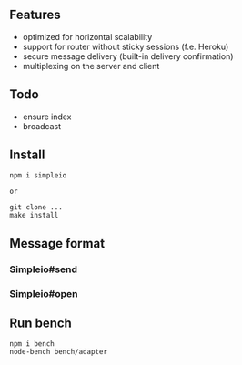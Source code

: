 ## Features

- optimized for horizontal scalability
- support for router without sticky sessions (f.e. Heroku)
- secure message delivery (built-in delivery confirmation)
- multiplexing on the server and client

## Todo
- ensure index
- broadcast

## Install

    npm i simpleio

    or

    git clone ...
    make install


## Message format

### Simpleio#send

### Simpleio#open




## Run bench

    npm i bench
    node-bench bench/adapter
